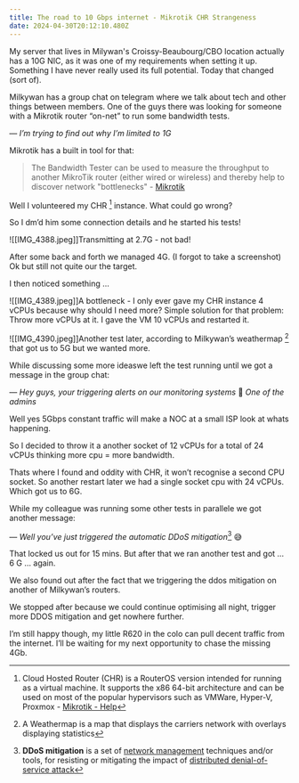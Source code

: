 ```yaml
---
title: The road to 10 Gbps internet - Mikrotik CHR Strangeness
date: 2024-04-30T20:12:10.480Z
---
```

My server that lives in Milywan's Croissy-Beaubourg/CBO location actually has a 10G NIC, as it was one of my requirements when setting it up. Something I have never really used its full potential. Today that changed (sort of). 

Milkywan has a group chat on telegram where we talk about tech and other things between members. One of the guys there was looking for someone with a Mikrotik router “on-net” to run some bandwidth tests. 

— *I’m trying to find out why I’m limited to 1G*

Mikrotik has a built in tool for that:
> The Bandwidth Tester can be used to measure the throughput to another MikroTik router (either wired or wireless) and thereby help to discover network "bottlenecks" - [Mikrotik](https://help.mikrotik.com/docs/display/ROS/Bandwidth+Test)


Well I volunteered my CHR [^1] instance. What could go wrong? 

So I dm’d him some connection details and he started his tests!

[^1]: Cloud Hosted Router (CHR) is a RouterOS version intended for running as a virtual machine. It supports the x86 64-bit architecture and can be used on most of the popular hypervisors such as VMWare, Hyper-V, Proxmox - [Mikrotik - Help](https://help.mikrotik.com/docs/display/ROS/Cloud+Hosted+Router%2C+CHR)

![[IMG_4388.jpeg]]Transmitting at 2.7G - not bad!

After some back and forth we managed 4G. (I forgot to take a screenshot) Ok but still not quite our the target. 

I then noticed something …

![[IMG_4389.jpeg]]A bottleneck - I only ever gave my CHR instance 4 vCPUs because why should I need more? Simple solution for that problem:  Throw more vCPUs at it. I gave the VM 10 vCPUs and restarted it. 

![[IMG_4390.jpeg]]Another test later, according to Milkywan’s weathermap [^wm] that got us to 5G but we wanted more. 

[^wm]: A Weathermap is a map that displays the carriers network with overlays displaying statistics

While discussing some more ideaswe left the test running until we got a message in the group chat:

— *Hey guys, your triggering alerts on our monitoring systems* 🤣 
_One of the admins_

Well yes 5Gbps constant traffic will make a NOC at a small ISP look at whats happening. 

So I decided to throw it a another socket of 12 vCPUs for a total of 24 vCPUs thinking more cpu = more bandwidth. 

Thats where I found and oddity with CHR, it won’t recognise a second CPU socket. So another restart later we had a single socket cpu with 24 vCPUs. Which got us to 6G. 

While my colleague was running some other tests in parallele we got another message:

— *Well you’ve just triggered the automatic DDoS mitigation*[^anti-ddos] 😅

[^anti-ddos]: **DDoS mitigation** is a set of [network management](https://en.wikipedia.org/wiki/Network_management "Network management") techniques and/or tools, for resisting or mitigating the impact of [distributed denial-of-service attack](https://en.wikipedia.org/wiki/Distributed_denial-of-service_attack "Distributed denial-of-service attack")

That locked us out for 15 mins. But after that we ran another test and got … 6 G … again. 

We also found out after the fact that we triggering the ddos mitigation on another of Milkywan’s routers. 

We stopped after because we could continue optimising all night, trigger more DDOS mitigation and get nowhere further.

I’m still happy though, my little R620 in the colo can pull decent traffic from the internet. I’ll be waiting for my next opportunity to chase the missing 4Gb. 
